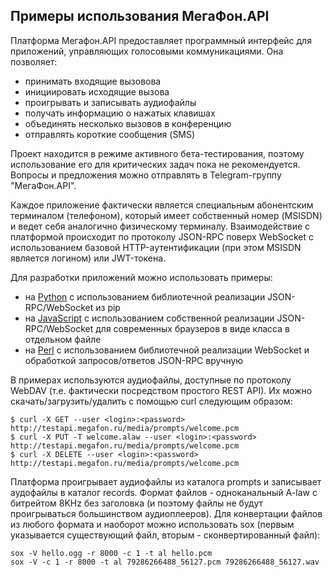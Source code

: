Примеры использования МегаФон.API
---------------------------------

Платформа Мегафон.API предоставляет программный интерфейс для приложений, управляющих голосовыми коммуникациями. Она позволяет:

* принимать входящие вызовова
* инициировать исходящие вызова
* проигрывать и записывать аудиофайлы
* получать информацию о нажатых клавишах
* объединять несколько вызовов в конференцию
* отправлять короткие сообщения (SMS)

Проект находится в режиме активного бета-тестирования, поэтому использование его для критических задач пока не рекомендуется. Вопросы и предложения можно отправлять в Telegram-группу "МегаФон.API".

Каждое приложение фактически является специальным абонентским терминалом (телефоном), который имеет собственный номер (MSISDN) и ведет себя аналогично физическому терминалу. Взаимодействие с платформой происходит по протоколу JSON-RPC поверх WebSocket c использованием базовой HTTP-аутентификации (при этом MSISDN является логином) или JWT-токена.

Для разработки приложений можно использовать примеры:

* на [Python](/python) с использованием библиотечной реализации JSON-RPC/WebSocket из pip
* на [JavaScript](/javascript) с использованием собственной реализации JSON-RPC/WebSocket для современных браузеров в виде класса в отдельном файле
* на [Perl](/perl) с использованием библиотечной реализации WebSocket и обработкой запросов/ответов JSON-RPC вручную

В примерах используются аудиофайлы, доступные по протоколу WebDAV (т.е. фактически посредством простого REST API). Их можно скачать/загрузить/удалить с помощью curl следующим образом:

```
$ curl -X GET --user <login>:<password> http://testapi.megafon.ru/media/prompts/welcome.pcm
$ curl -X PUT -T welcome.alaw --user <login>:<password> http://testapi.megafon.ru/media/prompts/welcome.pcm
$ curl -X DELETE --user <login>:<password> http://testapi.megafon.ru/media/prompts/welcome.pcm
```

Платформа проигрывает аудиофайлы из каталога prompts и записывает аудофайлы в каталог records. Формат файлов - одноканальный A-law с битрейтом 8KHz без заголовка (и поэтому файлы не будут проигрываться большинством аудиоплееров). Для конвертации файлов из любого формата и наоборот можно использовать sox (первым указывается существующий файл, вторым - сконвертированный файл):

```
sox -V hello.ogg -r 8000 -c 1 -t al hello.pcm
sox -V -c 1 -r 8000 -t al 79286266488_56127.pcm 79286266488_56127.wav
```
